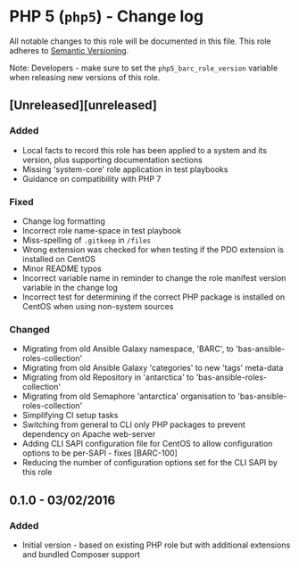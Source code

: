 # PHP 5 (`php5`) - Change log

All notable changes to this role will be documented in this file.
This role adheres to [Semantic Versioning](http://semver.org/spec/v2.0.0.html).

Note: Developers - make sure to set the `php5_barc_role_version` variable when releasing new versions of this role.

## [Unreleased][unreleased]

### Added

* Local facts to record this role has been applied to a system and its version, plus supporting documentation sections
* Missing 'system-core' role application in test playbooks
* Guidance on compatibility with PHP 7

### Fixed

* Change log formatting
* Incorrect role name-space in test playbook
* Miss-spelling of `.gitkeep` in `/files`
* Wrong extension was checked for when testing if the PDO extension is installed on CentOS
* Minor README typos
* Incorrect variable name in reminder to change the role manifest version variable in the change log
* Incorrect test for determining if the correct PHP package is installed on CentOS when using non-system sources

### Changed

* Migrating from old Ansible Galaxy namespace, 'BARC', to 'bas-ansible-roles-collection'
* Migrating from old Ansible Galaxy 'categories' to new 'tags' meta-data
* Migrating from old Repository in 'antarctica' to 'bas-ansible-roles-collection'
* Migrating from old Semaphore 'antarctica' organisation to 'bas-ansible-roles-collection'
* Simplifying CI setup tasks
* Switching from general to CLI only PHP packages to prevent dependency on Apache web-server
* Adding CLI SAPI configuration file for CentOS to allow configuration options to be per-SAPI - fixes [BARC-100]
* Reducing the number of configuration options set for the CLI SAPI by this role

## 0.1.0 - 03/02/2016

### Added

* Initial version - based on existing PHP role but with additional extensions and bundled Composer support
